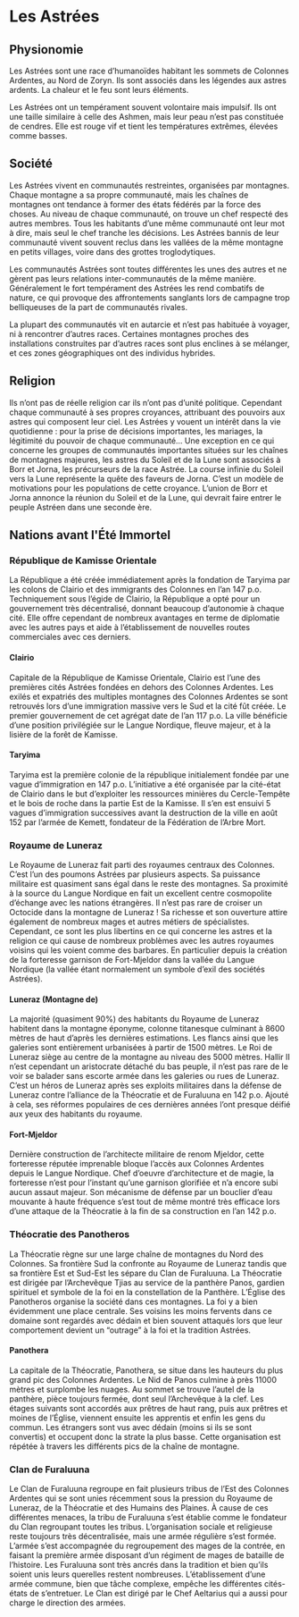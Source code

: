 # Les Astrées

## Physionomie

Les Astrées sont une race d’humanoïdes habitant les sommets de Colonnes Ardentes, au Nord de Zoryn. Ils sont associés dans les légendes aux astres ardents. La chaleur et le feu sont leurs éléments.

Les Astrées ont un tempérament souvent volontaire mais impulsif. Ils ont une taille similaire à celle des Ashmen, mais leur peau n’est pas constituée de cendres. Elle est rouge vif et tient les températures extrêmes, élevées comme basses.

## Société

Les Astrées vivent en communautés restreintes, organisées par montagnes. Chaque montagne a sa propre communauté, mais les chaînes de montagnes ont tendance à former des états fédérés par la force des choses. Au niveau de chaque communauté, on trouve un chef respecté des autres membres. Tous les habitants d’une même communauté ont leur mot à dire, mais seul le chef tranche les décisions. Les Astrées bannis de leur communauté vivent souvent reclus dans les vallées de la même montagne en petits villages, voire dans des grottes troglodytiques.

Les communautés Astrées sont toutes différentes les unes des autres et ne gèrent pas leurs relations inter-communautés de la même manière. Généralement le fort tempérament des Astrées les rend combatifs de nature, ce qui provoque des affrontements sanglants lors de campagne trop belliqueuses de la part de communautés rivales.

La plupart des communautés vit en autarcie et n’est pas habituée à voyager, ni à rencontrer d’autres races. Certaines montagnes proches des installations construites par d’autres races sont plus enclines à se mélanger, et ces zones géographiques ont des individus hybrides.

## Religion

Ils n’ont pas de réelle religion car ils n’ont pas d’unité politique. Cependant chaque communauté à ses propres croyances, attribuant des pouvoirs aux astres qui composent leur ciel. Les Astrées y vouent un intérêt dans la vie quotidienne : pour la prise de décisions importantes, les mariages, la légitimité du pouvoir de chaque communauté… Une exception en ce qui concerne les groupes de communautés importantes situées sur les chaînes de montagnes majeures, les astres du Soleil et de la Lune sont associés à Borr et Jorna, les précurseurs de la race Astrée. La course infinie du Soleil vers la Lune représente la quête des faveurs de Jorna. C’est un modèle de motivations pour les populations de cette croyance. L’union de Borr et Jorna annonce la réunion du Soleil et de la Lune, qui devrait faire entrer le peuple Astréen dans une seconde ère.

## Nations avant l'Été Immortel

### République de Kamisse Orientale

La République a été créée immédiatement après la fondation de Taryima par les colons de Clairio et des immigrants des Colonnes en l’an 147 p.o. Techniquement sous l’égide de Clairio, la République a opté pour un gouvernement très décentralisé, donnant beaucoup d’autonomie à chaque cité. Elle offre cependant de nombreux avantages en terme de diplomatie avec les autres pays et aide à l’établissement de nouvelles routes commerciales avec ces derniers.

#### Clairio

Capitale de la République de Kamisse Orientale, Clairio est l’une des premières cités Astrées fondées en dehors des Colonnes Ardentes. Les exilés et expatriés des multiples montagnes des Colonnes Ardentes se sont retrouvés lors d’une immigration massive vers le Sud et la cité fût créée. Le premier gouvernement de cet agrégat date de l’an 117 p.o. La ville bénéficie d’une position privilégiée sur le Langue Nordique, fleuve majeur, et à la lisière de la forêt de Kamisse. 

#### Taryima

Taryima est la première colonie de la république initialement fondée par une vague d’immigration en 147 p.o. L’initiative a été organisée par la cité-état de Clairio dans le but d’exploiter les ressources minières du Cercle-Tempête et le bois de roche dans la partie Est de la Kamisse. Il s’en est ensuivi 5 vagues d’immigration successives avant la destruction de la ville en août 152 par l’armée de Kemett, fondateur de la Fédération de l’Arbre Mort.

### Royaume de Luneraz

Le Royaume de Luneraz fait parti des royaumes centraux des Colonnes. C’est l’un des poumons Astrées par plusieurs aspects. Sa puissance militaire est quasiment sans égal dans le reste des montagnes. Sa proximité à la source du Langue Nordique en fait un excellent centre cosmopolite d’échange avec les nations étrangères. Il n’est pas rare de croiser un Octocide dans la montagne de Luneraz ! Sa richesse et son ouverture attire également de nombreux mages et autres métiers de spécialistes. Cependant, ce sont les plus libertins en ce qui concerne les astres et la religion ce qui cause de nombreux problèmes avec les autres royaumes voisins qui les voient comme des barbares. En particulier depuis la création de la forteresse garnison de Fort-Mjeldor dans la vallée du Langue Nordique (la vallée étant normalement un symbole d’exil des sociétés Astrées).

#### Luneraz (Montagne de)

La majorité (quasiment 90%) des habitants du Royaume de Luneraz habitent dans la montagne éponyme, colonne titanesque culminant à 8600 mètres de haut d’après les dernières estimations. Les flancs ainsi que les galeries sont entièrement urbanisées à partir de 1500 mètres. Le Roi de Luneraz siège au centre de la montagne au niveau des 5000 mètres. Hallir II n’est cependant un aristocrate détaché du bas peuple, il n’est pas rare de le voir se balader sans escorte armée dans les galeries ou rues de Luneraz. C’est un héros de Luneraz après ses exploits militaires dans la défense de Luneraz contre l’alliance de la Théocratie et de Furaluuna en 142 p.o. Ajouté à cela, ses réformes populaires de ces dernières années l’ont presque déifié aux yeux des habitants du royaume.

#### Fort-Mjeldor

Dernière construction de l’architecte militaire de renom Mjeldor, cette forteresse réputée imprenable bloque l’accès aux Colonnes Ardentes depuis le Langue Nordique. Chef d’oeuvre d’architecture et de magie, la forteresse n’est pour l’instant qu’une garnison glorifiée et n’a encore subi aucun assaut majeur. Son mécanisme de défense par un bouclier d’eau mouvante à haute fréquence s’est tout de même montré très efficace lors d’une attaque de la Théocratie à la fin de sa construction en l’an 142 p.o.

### Théocratie des Panotheros

La Théocratie règne sur une large chaîne de montagnes du Nord des Colonnes. Sa frontière Sud la confronte au Royaume de Luneraz tandis que sa frontière Est et Sud-Est les sépare du Clan de Furaluuna. La Théocratie est dirigée par l’Archevêque Tjias au service de la panthère Panos, gardien spirituel et symbole de la foi en la constellation de la Panthère. L’Église des Panotheros organise la société dans ces montagnes. La foi y a bien évidemment une place centrale. Ses voisins les moins fervents dans ce domaine sont regardés avec dédain et bien souvent attaqués lors que leur comportement devient un “outrage” à la foi et la tradition Astrées.

#### Panothera

La capitale de la Théocratie, Panothera, se situe dans les hauteurs du plus grand pic des Colonnes Ardentes. Le Nid de Panos culmine à près 11000 mètres et surplombe les nuages. Au sommet se trouve l’autel de la panthère, pièce toujours fermée, dont seul l’Archevêque à la clef. Les étages suivants sont accordés aux prêtres de haut rang, puis aux prêtres et moines de l’Église, viennent ensuite les apprentis et enfin les gens du commun. Les étrangers sont vus avec dédain (moins si ils se sont convertis) et occupent donc la strate la plus basse. Cette organisation est répétée à travers les différents pics de la chaîne de montagne.

### Clan de Furaluuna

Le Clan de Furaluuna regroupe en fait plusieurs tribus de l’Est des Colonnes Ardentes qui se sont unies récemment sous la pression du Royaume de Luneraz, de la Théocratie et des Humains des Plaines. À cause de ces différentes menaces, la tribu de Furaluuna s’est établie comme le fondateur du Clan regroupant toutes les tribus. L’organisation sociale et religieuse reste toujours très décentralisée, mais une armée régulière s’est formée. L’armée s’est accompagnée du regroupement des mages de la contrée, en faisant la première armée disposant d’un régiment de mages de bataille de l’histoire. Les Furaluuna sont très ancrés dans la tradition et bien qu’ils soient unis leurs querelles restent nombreuses. L’établissement d’une armée commune, bien que tâche complexe, empêche les différentes cités-états de s’entretuer. Le Clan est dirigé par le Chef Aeltarius qui a aussi pour charge le direction des armées.

